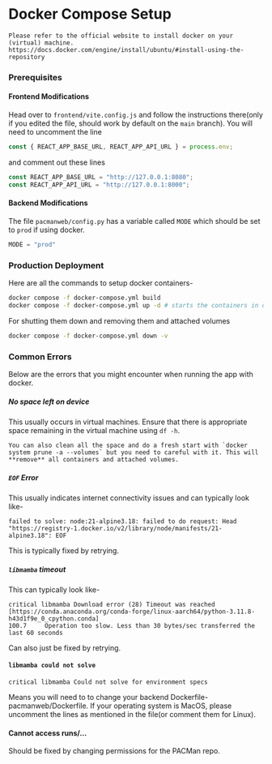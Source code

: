 # Docker Compose Setup
```{note}
Please refer to the official website to install docker on your (virtual) machine.
https://docs.docker.com/engine/install/ubuntu/#install-using-the-repository 
```
### Prerequisites
#### Frontend Modifications
Head over to `frontend/vite.config.js` and follow the instructions there(only if you edited the file, should work by default on the `main` branch).
You will need to uncomment the line
```js
const { REACT_APP_BASE_URL, REACT_APP_API_URL } = process.env;
```
and comment out these lines
```js
const REACT_APP_BASE_URL = "http://127.0.0.1:8080";
const REACT_APP_API_URL = "http://127.0.0.1:8000";
```

#### Backend Modifications
The file `pacmanweb/config.py` has a variable called `MODE` which should be set to `prod` if using docker.
```py
MODE = "prod"
```


### Production Deployment
Here are all the commands to setup docker containers-
```bash
docker compose -f docker-compose.yml build
docker compose -f docker-compose.yml up -d # starts the containers in detached mode
```
For shutting them down and removing them and attached volumes
```bash
docker compose -f docker-compose.yml down -v
```


### Common Errors
Below are the errors that you might encounter when running the app with docker.

##### No space left on device
This usually occurs in virtual machines. Ensure that there is appropriate space remaining in the virtual machine using `df -h`. 
```{warning}
You can also clean all the space and do a fresh start with `docker system prune -a --volumes` but you need to careful with it. This will **remove** all containers and attached volumes.
```

##### `EOF` Error
This usually indicates internet connectivity issues and can typically look like-
```
failed to solve: node:21-alpine3.18: failed to do request: Head "https://registry-1.docker.io/v2/library/node/manifests/21-alpine3.18": EOF
```
This is typically fixed by retrying.


##### `libmamba` timeout
This can typically look like-
```
critical libmamba Download error (28) Timeout was reached [https://conda.anaconda.org/conda-forge/linux-aarch64/python-3.11.8-h43d1f9e_0_cpython.conda]
100.7     Operation too slow. Less than 30 bytes/sec transferred the last 60 seconds
```
Can also just be fixed by retrying.

#### `libmamba could not solve`
```
critical libmamba Could not solve for environment specs
```
Means you will need to to change your backend Dockerfile- pacmanweb/Dockerfile. If your operating system is MacOS, please uncomment the lines as mentioned in the file(or comment them for Linux).

#### Cannot access runs/...
Should be fixed by changing permissions for the PACMan repo.

